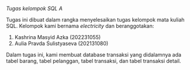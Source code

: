 *Tugas kelompok SQL A*


Tugas ini dibuat dalam rangka menyelesaikan tugas kelompok mata kuliah SQL. 
Kelompok kami bernama *electricity* dan beranggotakan:
1. Kashrina Masyid Azka (202231055)
2. Aulia Pravda Sulistyaseva (202131080)

Dalam tugas ini, kami membuat database transaksi yang didalamnya ada tabel barang, tabel pelanggan, tabel transaksi, dan tabel transaksi detail.
